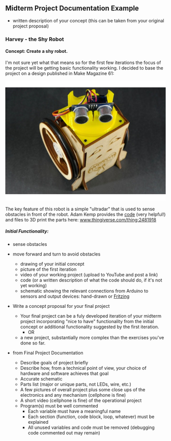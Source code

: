 
## Midterm Project Documentation Example 

   - written description of your concept (this can be taken from your original project proposal)
   
### Harvey - the Shy Robot

#### Concept: Create a shy robot. 

I'm not sure yet what that means so for the first few iterations the focus of the project will be getting basic functionality working.
I decided to base the project on a design published in Make Magazine 61:

![Ultradar Robot Pic](UltraDAR/images/9fb649f13b055a1754cfbe000f67afff_preview_featured.jpg)

The key feature of this robot is a simple "ultradar" that is used to sense obstacles in front of the robot. 
Adam Kemp provides the [code](UltraDAR/files/UltraDAR-SingleSweep.ino) (very helpful!) and files to 3D print the parts here: www.thingiverse.com/thing:2481918

[//]: # (comment test: UltraDAR/images/UltraDAR-Top.jpg)


##### Initial Functionality:

 - sense obstacles
 - move forward and turn to avoid obstacles
 
	
    - drawing of your initial concept
    - picture of the first iteration
    - video of your working project (upload to YouTube and post a link)
    - code (or a written description of what the code should do, if it's not yet working)
    - schematic showing the relevant connections from Arduino to sensors and output devices: hand-drawn or [Fritzing](http:fritzing.org)
  - Write a concept proposal for your final project
    - Your final project can be a fuly developed iteration of your midterm project incorporating "nice to have" functionality from the initial concept or additional functionality suggested by the first iteration.
      - OR
    - a new project, substantially more complex than the exercises you've done so far.
     
     
- from Final Project Documentation
	- Describe goals of project briefly
	- Describe how, from a technical point of view, your choice of hardware
		and software achieves that goal
	- Accurate schematic
	- Parts list (major or unique parts, not LEDs, wire, etc.)
	- A few pictures of overall project plus some close ups of the electronics
		and any mechanism (cellphone is fine) 
	- A short video (cellphone is fine) of the operational project
	- Program(s) must be well commented 
		- Each variable must have a meaningful name
		- Each section (function, code block, loop, whatever) must be explained
		- All unused variables and code must be removed (debugging code
			commented out may remain)




